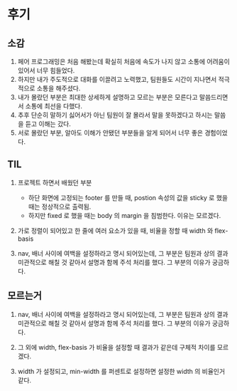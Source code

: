 # 후기

## 소감

1. 페어 프로그래밍은 처음 해봤는데 확실히 처음에 속도가 나지 않고 소통에 어려움이 있어서 너무 힘들었다.
2. 하지만 내가 주도적으로 대화를 이끌려고 노력했고, 팀원들도 시간이 지나면서 적극적으로 소통을 해주셨다.
3. 내가 몰랐던 부분은 최대한 상세하게 설명하고 모르는 부분은 모른다고 말씀드리면서 소통에 최선을 다했다.
4. 추후 단순히 말하기 싫어서가 아닌 팀원이 잘 몰라서 말을 못하겠다고 하시는 말씀을 듣고 이해는 갔다.
5. 서로 몰랐던 부분, 알아도 이해가 안됐던 부분들을 알게 되어서 너무 좋은 경험이었다.



## TIL

1. 프로젝트 하면서 배웠던 부분
   * 하단 화면에 고정되는 footer 를 만들 때, postion 속성의 값을 sticky 로 했을 때는 정상적으로 출력됨.
   * 하지만 fixed 로 했을 때는 body 의 margin 을 침범한다. 이유는 모르겠다.

2. 가로 정렬이 되어있고 한 줄에 여러 요소가 있을 때, 비율을 정할 때 width 와 flex-basis

3. nav, 배너 사이에 여백을 설정하라고 명시 되어있는데, 그 부분은 팀원과 상의 결과 미관적으로 해칠 것 같아서 설명과 함께 주석 처리를 했다. 그 부분의 이유가 궁금하다.

   

## 모르는거 

1. nav, 배너 사이에 여백을 설정하라고 명시 되어있는데, 그 부분은 팀원과 상의 결과 미관적으로 해칠 것 같아서 설명과 함께 주석 처리를 했다. 그 부분의 이유가 궁금하다.

2. 그 외에 width, flex-basis 가 비율을 설정할 때 결과가 같은데 구체적 차이를 모르겠다.

3. width 가 설정되고, min-width 를 퍼센트로 설정하면 설정한 width 의 비율인거 같다. 
